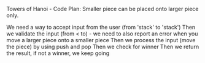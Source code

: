 Towers of Hanoi - Code Plan:
Smaller piece can be placed onto larger piece only.

We need a way to accept input from the user (from 'stack' to 'stack')
Then we validate the input (from < to) - we need to also report an error when you move a larger piece onto a smaller piece
Then we process the input (move the piece) by using push and pop
Then we check for winner
Then we return the result, if not a winner, we keep going

